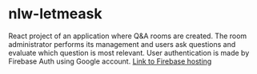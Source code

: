# nlw-letmeask

React project of an application where Q&A rooms are created.
The room administrator performs its management and users ask questions and evaluate which question is most relevant.
User authentication is made by Firebase Auth using Google account.
[Link to Firebase hosting](www.letmeask-4a2d3.firebaseapp.com)
